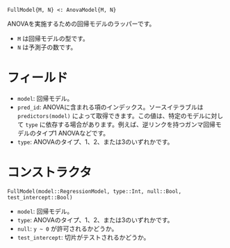 ```
FullModel{M, N} <: AnovaModel{M, N}
```

ANOVAを実施するための回帰モデルのラッパーです。

  * `M` は回帰モデルの型です。
  * `N` は予測子の数です。

# フィールド

  * `model`: 回帰モデル。
  * `pred_id`: ANOVAに含まれる項のインデックス。ソースイテラブルは `predictors(model)` によって取得できます。この値は、特定のモデルに対して `type` に依存する場合があります。例えば、逆リンクを持つガンマ回帰モデルのタイプ1 ANOVAなどです。
  * `type`: ANOVAのタイプ、1、2、または3のいずれかです。

# コンストラクタ

```
FullModel(model::RegressionModel, type::Int, null::Bool, test_intercept::Bool)
```

  * `model`: 回帰モデル。
  * `type`: ANOVAのタイプ、1、2、または3のいずれかです。
  * `null`: `y ~ 0` が許可されるかどうか。
  * `test_intercept`: 切片がテストされるかどうか。
